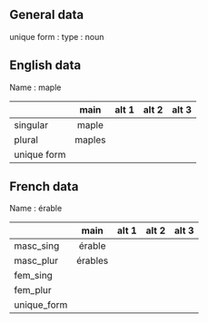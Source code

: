 ## General data

unique form :
type : noun

## English data

Name : maple

|             |  main  | alt 1 | alt 2 | alt 3 |
| :---------- | :----: | :---: | :---: | ----- |
| singular    | maple  |       |       |       |
| plural      | maples |       |       |       |
| unique form |        |       |       |       |

## French data

Name : érable

|             |  main   | alt 1 | alt 2 | alt 3 |
| :---------- | :-----: | :---: | :---: | :---: |
| masc_sing   | érable  |       |       |       |
| masc_plur   | érables |       |       |       |
| fem_sing    |         |       |       |       |
| fem_plur    |         |       |       |       |
| unique_form |         |       |       |       |


